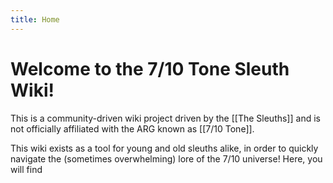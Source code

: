 ```yaml
---
title: Home
---
```

# Welcome to the 7/10 Tone Sleuth Wiki!

This is a community-driven wiki project driven by the [[The Sleuths]] and is not officially affiliated with the ARG known as [[7/10 Tone]]. 

This wiki exists as a tool for young and old sleuths alike, in order to quickly navigate the (sometimes overwhelming) lore of the 7/10 universe! Here, you will find 







